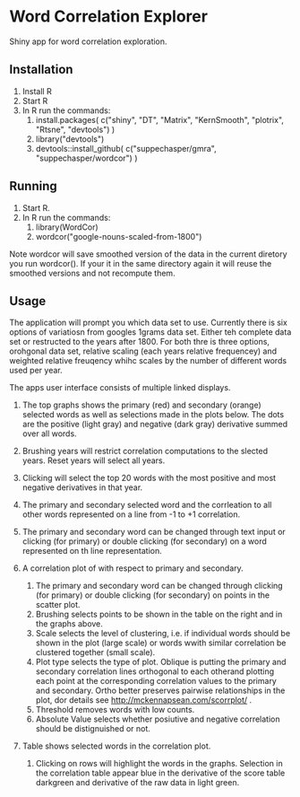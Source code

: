 # Word Correlation Explorer
Shiny app for word correlation exploration.

## Installation ##

1. Install R
2. Start R
3. In R run the commands:
    1. install.packages( c("shiny", "DT", "Matrix", "KernSmooth", "plotrix", "Rtsne", "devtools") )
    2. library("devtools")
    3. devtools::install_github( c("suppechasper/gmra", "suppechasper/wordcor") )
     
    
## Running ##

1. Start R.
2. In R run the commands:
   1. library(WordCor)
   2. wordcor("google-nouns-scaled-from-1800")

Note wordcor will save smoothed version of the data in the current diretory you run wordcor(). If your it in the same directory again it will reuse the smoothed versions and not recompute them.

## Usage ##
The application will prompt you which data set to use. Currently there is six options of variatiosn from googles 1grams data set. Either teh complete data set or restructed to the years after 1800. For both thre is three options, orohgonal data set, relative scaling (each years relative frequencey) and weighted relative freuqency whihc scales by the number of different words used per year.

The apps user interface consists of multiple linked displays. 

1. The top graphs shows the primary (red) and secondary (orange) selected words as well as selections made in the plots below. The dots are the positive (light gray) and negative (dark gray) derivative summed over all words. 
  1. Brushing years will restrict correlation computations to the slected years. Reset years will select all years.
  2. Clicking will select the top 20 words with the most positive and most negative derivatives in that year.

2. The primary and secondary selected word and the corrleation to all other words represented on a line from -1 to +1 correlation. 
  1. The primary and secondary word can be changed through text input or clicking (for primary) or double clicking (for secondary) on a word represented on th line representation.

3. A correlation plot of with respect to primary and secondary.  
   1. The primary and secondary word can be changed through clicking (for primary) or double clicking (for secondary) on points in the scatter plot.
   2. Brushing selects points to be shown in the table on the right and in the graphs above.
   3. Scale selects the level of clustering, i.e. if individual words should be shown in the plot (large scale) or words wwith similar correlation be clustered together (small scale).
   4. Plot type selects the type of plot. Oblique is putting the primary and secondary correlation lines orthogonal to each otherand plotting each point at the corresponding correlation values to the primary and secondary. Ortho better preserves pairwise relationships in the plot, dor details see http://mckennapsean.com/scorrplot/ .
   5. Threshold removes words with low counts.
   6. Absolute Value selects whether posiutive and negative correlation should be distignuished or not.

4. Table shows selected words in the correlation plot.
   1. Clicking on rows will highlight the words in the graphs. Selection in the correlation table appear blue in the derivative of the score table darkgreen and derivative of the raw data in light green. 

  
